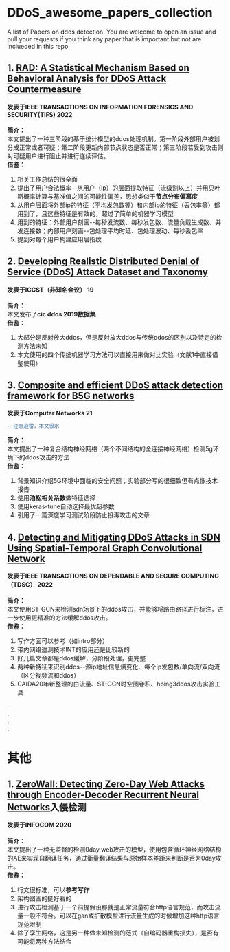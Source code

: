 # DDoS_awesome_papers_collection  
A list of Papers on ddos detection. You are welcome to open an issue and pull your requests if you think any paper that is important but not are inclueded in this repo.   


## 1. [RAD: A Statistical Mechanism Based on Behavioral Analysis for DDoS Attack Countermeasure](https://github.com/2654400439/DDoS_awesome_papers_collection/blob/main/papers/Hajimaghsoodi%20%E5%92%8C%20Jalili%20-%202022%20-%20RAD%20A%20Statistical%20Mechanism%20Based%20on%20Behavioral%20A.pdf)
**发表于IEEE TRANSACTIONS ON INFORMATION FORENSICS AND SECURITY(TIFS) 2022**  
<br/>
**简介：**  
本文提出了一种三阶段的基于统计模型的ddos处理机制。第一阶段外部用户被划分成正常或者可疑；第二阶段更新内部节点状态是否正常；第三阶段若受到攻击则对可疑用户进行阻止并进行连续评估。  
**借鉴：**  
1. 相关工作总结的很全面
2. 提出了用户合法概率--从用户（ip）的层面提取特征（流级别以上）并用贝叶斯概率计算与基准值之间的可能性偏差，思想类似于**节点分布偏离度**
3. 从用户层面将外部ip的特征（平均发包数等）和内部ip的特征（丢包率等）都用到了，且这些特征是有效的，超过了简单的机器学习模型
4. 用到的特征：外部用户刻画--每秒发流数、每秒发包数、流量负载生成数、并发连接数；内部用户刻画--包处理平均时延、包处理波动、每秒丢包率
5. 提到对每个用户构建应用层指纹  

## 2. [Developing Realistic Distributed Denial of Service (DDoS) Attack Dataset and Taxonomy](https://github.com/2654400439/DDoS_awesome_papers_collection/blob/main/papers/Sharafaldin%20%E7%AD%89%20-%202019%20-%20Developing%20Realistic%20Distributed%20Denial%20of%20Service.pdf)  
**发表于ICCST（非知名会议） 19**  
<br/>
**简介：**  
本文发布了**cic ddos 2019数据集**  
**借鉴：**  
1. 大部分是反射放大ddos，但是反射放大ddos与传统ddos的区别以及特定的检测方法未知
2. 本文使用的四个传统机器学习方法可以直接用来做对比实验（文献1中直接借鉴使用）  

## 3. [Composite and efficient DDoS attack detection framework for B5G networks](https://github.com/2654400439/DDoS_awesome_papers_collection/blob/main/papers/Amaizu%20%E7%AD%89%20-%202021%20-%20Composite%20and%20efficient%20DDoS%20attack%20detection%20fram.pdf)  
**发表于Computer Networks 21**  
```diff
- 注意避雷，本文很水
```
**简介：**  
本文提出了一种复合结构神经网络（两个不同结构的全连接神经网络）检测5g环境下的ddos攻击的方法  
**借鉴：**  
1. 背景知识介绍5G环境中面临的安全问题；实验部分写的很细致但有点像技术报告
2. 使用**泊松相关系数**做特征选择
3. 使用keras-tune自动选择最优超参数
4. 引用了一篇深度学习测试阶段防止投毒攻击的文章  

## 4. [Detecting and Mitigating DDoS Attacks in SDN Using Spatial-Temporal Graph Convolutional Network](https://github.com/2654400439/DDoS_awesome_papers_collection/blob/main/papers/Cao%20%E7%AD%89%20-%202022%20-%20Detecting%20and%20Mitigating%20DDoS%20Attacks%20in%20SDN%20Using.pdf)  
**发表于IEEE TRANSACTIONS ON DEPENDABLE AND SECURE COMPUTING（TDSC） 2022**  
<br/>
**简介：**  
本文使用ST-GCN来检测sdn场景下的ddos攻击，并能够将路由路径进行标注，进一步使用更精准的方法缓解ddos攻击。  
**借鉴：**  
1. 写作方面可以参考（如intro部分）
2. 带内网络遥测技术INT的应用还是比较新的
3. 好几篇文章都是ddos缓解，分阶段处理，更完整
4. 两种新特征来识别ddos--源ip地址信息熵变化、每个ip发包数/单向流/双向流（区分视频流和ddos）
5. CAIDA20年新整理的白流量、ST-GCN时空图卷积、hping3ddos攻击实验工具


.  
.  
.  
.  
# 其他
## 1. [ZeroWall: Detecting Zero-Day Web Attacks through Encoder-Decoder Recurrent Neural Networks](https://github.com/2654400439/DDoS_awesome_papers_collection/blob/main/papers/Tang%20%E7%AD%89%E3%80%82%20-%20ZeroWall%20Detecting%20Zero-Day%20Web%20Attacks%20through%20E.pdf)入侵检测
**发表于INFOCOM 2020**
<br/>  
**简介：**  
本文提出了一种无监督的检测0day web攻击的模型，使用包含循环神经网络结构的AE来实现自翻译任务，通过衡量翻译结果与原始样本差距来判断是否为0day攻击。  
**借鉴：**  
1. 行文很标准，可以**参考写作**  
2. 架构图画的挺好看的  
3. 进行攻击检测基于一个前提假设那就是正常流量符合http语言规范，而攻击流量一般不符合。可以在gan或扩散模型进行流量生成的时候增加这种http语言规范限制  
4. 除了孪生网络，这是另一种做未知检测的范式（自编码器重构损失），是否有可能将两种方法结合  
